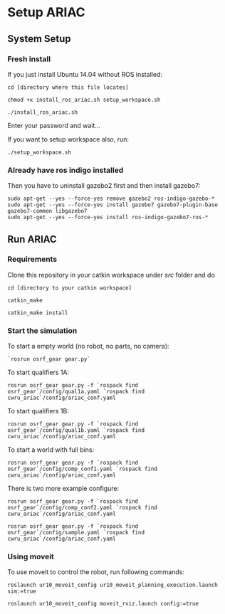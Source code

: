 # Setup ARIAC

## System Setup

### Fresh install

If you just install Ubuntu 14.04 without ROS installed:

```
cd [directory where this file locates]

chmod +x install_ros_ariac.sh setup_workspace.sh

./install_ros_ariac.sh
```

Enter your password and wait...

If you want to setup workspace also, run:

`./setup_workspace.sh`

### Already have ros indigo installed

Then you have to uninstall gazebo2 first and then install gazebo7:

```
sudo apt-get --yes --force-yes remove gazebo2 ros-indigo-gazebo-*
sudo apt-get --yes --force-yes install gazebo7 gazebo7-plugin-base gazebo7-common libgazebo7
sudo apt-get --yes --force-yes install ros-indigo-gazebo7-ros-*
```

## Run ARIAC

### Requirements

Clone this repository in your catkin workspace under *src* folder and do

```
cd [directory to your catkin workspace]

catkin_make

catkin_make install
```

### Start the simulation

To start a empty world (no robot, no parts, no camera):
```
`rosrun osrf_gear gear.py`
```

To start qualifiers 1A:
```
rosrun osrf_gear gear.py -f `rospack find osrf_gear`/config/qual1a.yaml `rospack find cwru_ariac`/config/ariac_conf.yaml
```

To start qualifiers 1B:
```
rosrun osrf_gear gear.py -f `rospack find osrf_gear`/config/qual1b.yaml `rospack find cwru_ariac`/config/ariac_conf.yaml
```

To start a world with full bins:
```
rosrun osrf_gear gear.py -f `rospack find osrf_gear`/config/comp_conf1.yaml `rospack find cwru_ariac`/config/ariac_conf.yaml
```

There is two more example configure:
```
rosrun osrf_gear gear.py -f `rospack find osrf_gear`/config/comp_conf2.yaml `rospack find cwru_ariac`/config/ariac_conf.yaml

rosrun osrf_gear gear.py -f `rospack find osrf_gear`/config/sample.yaml `rospack find cwru_ariac`/config/ariac_conf.yaml
```

### Using moveit

To use moveit to control the robot, run following commands:
```
roslaunch ur10_moveit_config ur10_moveit_planning_execution.launch sim:=true

roslaunch ur10_moveit_config moveit_rviz.launch config:=true
```
